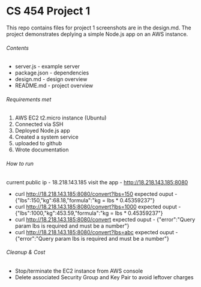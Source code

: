 # CS 454 Project 1


This repo contains files for project 1 screenshots are in the design.md. The project demonstrates deplying a simple Node.js app on an AWS 
instance.

###### Contents
- server.js     - example server
- package.json  - dependencies 
- design.md     - design overview
- README.md     - project overview

###### Requirements met
1. AWS EC2 t2.micro instance (Ubuntu)
2. Connected via SSH
3. Deployed Node.js app
4. Created a system service
5. uploaded to github
6. Wrote documentation

###### How to run
 current public ip - 18.218.143.185
 visit the app - http://18.218.143.185:8080
 - curl http://18.218.143.185:8080/convert?lbs=150
      expected ouput - {"lbs":150,"kg":68.18,"formula":"kg = lbs * 0.45359237"}
 - curl http://18.218.143.185:8080/convert?lbs=1000
      expected ouput - {"lbs":1000,"kg":453.59,"formula":"kg = lbs * 0.45359237"}
 - curl http://18.218.143.185:8080/convert
      expected ouput - {"error":"Query param lbs is required and must be a number"}
 - curl http://18.218.143.185:8080/convert?lbs=abc
      expected ouput - {"error":"Query param lbs is required and must be a number"}

###### Cleanup & Cost
 - Stop/terminate the EC2 instance from AWS console
 - Delete associated Security Group and Key Pair to avoid leftover charges
